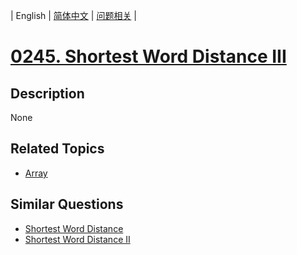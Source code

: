 
| English | [简体中文](README.md) | [问题相关](QUESTION.md) |
# [0245. Shortest Word Distance III](https://leetcode-cn.com/problems/shortest-word-distance-iii/)
## Description
None
## Related Topics
- [Array](https://leetcode-cn.com/tag/array)
## Similar Questions
- [Shortest Word Distance](../0243/README_EN.md)
- [Shortest Word Distance II](../0244/README_EN.md)
